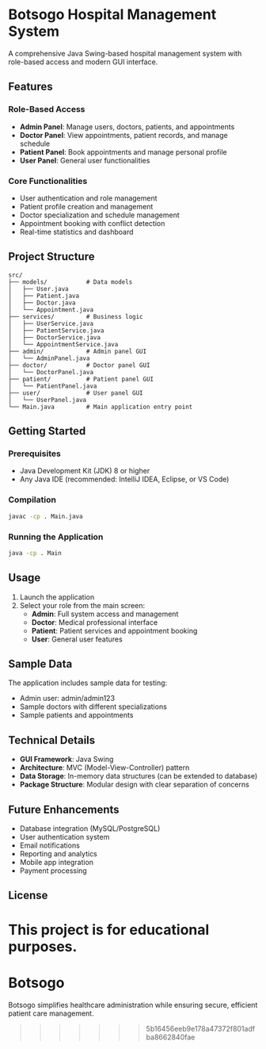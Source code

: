 
# Botsogo Hospital Management System

A comprehensive Java Swing-based hospital management system with role-based access and modern GUI interface.

## Features

### Role-Based Access

- **Admin Panel**: Manage users, doctors, patients, and appointments
- **Doctor Panel**: View appointments, patient records, and manage schedule
- **Patient Panel**: Book appointments and manage personal profile
- **User Panel**: General user functionalities

### Core Functionalities

- User authentication and role management
- Patient profile creation and management
- Doctor specialization and schedule management
- Appointment booking with conflict detection
- Real-time statistics and dashboard

## Project Structure

```
src/
├── models/           # Data models
│   ├── User.java
│   ├── Patient.java
│   ├── Doctor.java
│   └── Appointment.java
├── services/         # Business logic
│   ├── UserService.java
│   ├── PatientService.java
│   ├── DoctorService.java
│   └── AppointmentService.java
├── admin/            # Admin panel GUI
│   └── AdminPanel.java
├── doctor/           # Doctor panel GUI
│   └── DoctorPanel.java
├── patient/          # Patient panel GUI
│   └── PatientPanel.java
├── user/             # User panel GUI
│   └── UserPanel.java
└── Main.java         # Main application entry point
```

## Getting Started

### Prerequisites

- Java Development Kit (JDK) 8 or higher
- Any Java IDE (recommended: IntelliJ IDEA, Eclipse, or VS Code)

### Compilation

```bash
javac -cp . Main.java
```

### Running the Application

```bash
java -cp . Main
```

## Usage

1. Launch the application
2. Select your role from the main screen:
   - **Admin**: Full system access and management
   - **Doctor**: Medical professional interface
   - **Patient**: Patient services and appointment booking
   - **User**: General user features

## Sample Data

The application includes sample data for testing:

- Admin user: admin/admin123
- Sample doctors with different specializations
- Sample patients and appointments

## Technical Details

- **GUI Framework**: Java Swing
- **Architecture**: MVC (Model-View-Controller) pattern
- **Data Storage**: In-memory data structures (can be extended to database)
- **Package Structure**: Modular design with clear separation of concerns

## Future Enhancements

- Database integration (MySQL/PostgreSQL)
- User authentication system
- Email notifications
- Reporting and analytics
- Mobile app integration
- Payment processing

## License

This project is for educational purposes.
=======
# Botsogo
Botsogo simplifies healthcare administration while ensuring secure, efficient patient care management.
>>>>>>> 5b16456eeb9e178a47372f801adfba8662840fae
